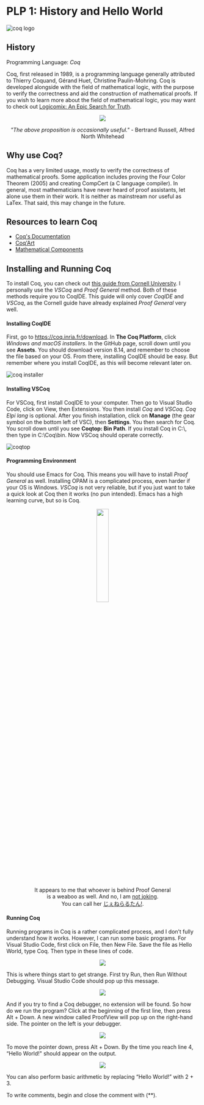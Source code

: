 # PLP 1: History and Hello World
![coq logo](https://user-images.githubusercontent.com/69715622/155648126-cd417df1-1c22-4d99-839b-db7e0bf79c53.png)

## History
Programming Language: *Coq*

Coq, first released in 1989, is a programming language generally attributed to Thierry Coquand, Gérand Huet, Christine Paulin-Mohring. Coq is developed alongside with the field of mathematical logic, with the purpose to verify the correctness and aid the construction of mathematical proofs. If you wish to learn more about the field of mathematical logic, you may want to check out [Logicomix: An Epic Search for Truth](https://readcomiconline.li/Comic/Logicomix/TPB?id=124918).

<p align="center">
  <img src="https://user-images.githubusercontent.com/69715622/155842197-c2bb62cd-8365-40e1-9c2d-b983f2f19df0.png" />
</p>
<p align="center">
  <i>"The above proposition is occasionally useful."</i> - Bertrand Russell, Alfred North Whitehead
</p>

## Why use Coq?

Coq has a very limited usage, mostly to verify the correctness of mathematical proofs. Some application includes proving the Four Color Theorem (2005) and creating CompCert (a C language compiler). In general, most mathematicians have never heard of proof assistants, let alone use them in their work. It is neither as mainstream nor useful as LaTex. That said, this may change in the future.

## Resources to learn Coq
- [Coq's Documentation](https://coq.inria.fr/distrib/current/refman/index.html)
- [Coq'Art](http://www.cse.chalmers.se/research/group/logic/TypesSS05/resources/coq/CoqArt/)
- [Mathematical Components](https://math-comp.github.io/#:~:text=Mathematical%20Components%20are%20libraries%20of,(Feit%2DThompson)%20Theorem.)

## Installing and Running Coq
To install Coq, you can check out [this guide from Cornell University](https://www.cs.cornell.edu/courses/cs4160/2020sp/install_coq.html). I personally use the <i>VSCoq</i> and <i>Proof General</i> method. Both of these methods require you to CoqIDE. This guide will only cover *CoqIDE* and *VSCoq*, as the Cornell guide have already explained *Proof General* very well.

#### Installing CoqIDE
First, go to https://coq.inria.fr/download. In **The Coq Platform**, click *Windows and macOS installers*. In the GitHub page, scroll down until you see **Assets**. You should download version 8.14, and remember to choose the file based on your OS. From there, installing CoqIDE should be easy. But remember where you install CoqIDE, as this will become relevant later on.

![coq installer](https://user-images.githubusercontent.com/69715622/155843457-c8f74942-cccb-4591-a316-7257b536913e.JPG)

#### Installing VSCoq
For VSCoq, first install CoqIDE to your computer. Then go to Visual Studio Code, click on View, then Extensions. You then install *Coq* and *VSCoq*. *Coq Elpi lang* is optional. After you finish installation, click on **Manage** (the gear symbol on the bottom left of VSC), then **Settings**. You then search for Coq. You scroll down until you see **Coqtop: Bin Path**. If you install Coq in C:\\, then type in C:\Coq\bin. Now VSCoq should operate correctly.

![coqtop](https://user-images.githubusercontent.com/69715622/155843603-a69edb6a-a73e-48f9-a247-826e35c6d1b6.JPG)

#### Programming Environment
You should use Emacs for Coq. This means you will have to install *Proof General* as well. Installing OPAM is a complicated process, even harder if your OS is Windows. *VSCoq* is not very reliable, but if you just want to take a quick look at Coq then it works (no pun intended). Emacs has a high learning curve, but so is Coq. 
<p align="center">
  <img src="https://user-images.githubusercontent.com/69715622/155843937-cef2e03c-a12e-4557-a743-4b984aee2409.png" width="25%" height="25%" />
</p>
<p align="center">
It appears to me that whoever is behind Proof General<br> is a weaboo as well. And no, I am <a href="https://github.com/yoshihiro503/generaltan">not <a href="http://proofcafe.org/wiki/Generaltan">joking</a>.<br> You can call her <a href="https://youzicha.tumblr.com/post/145836286669/in-lastest-version-of-proof-general-the-mascot-is">じぇねらるたん!</a>.
</p>

#### Running Coq
Running programs in Coq is a rather complicated process, and I don’t fully understand how it works. However, I can run some basic programs.
For Visual Studio Code, first click on File, then New File. Save the file as Hello World, type Coq. Then type in these lines of code.
  
<p align="center">
  <img src="https://user-images.githubusercontent.com/69715622/155844559-3beba53d-f012-40e5-8be3-5c869c8a5dd0.JPG" />
</p>

This is where things start to get strange. First try Run, then Run Without Debugging. Visual Studio Code should pop up this message.

<p align="center">
  <img src="https://user-images.githubusercontent.com/69715622/155844606-ec78a10b-4548-43e9-a6dd-835aab646203.JPG" />
</p>

And if you try to find a Coq debugger, no extension will be found. So how do we run the program? 
Click at the beginning of the first line, then press Alt + Down. A new window called ProofView will pop up on the right-hand side. 
The pointer on the left is your debugger.

<p align="center">
  <img src="https://user-images.githubusercontent.com/69715622/155844691-6fbd921b-2c9e-49a2-9920-955ce70f5cf9.JPG" />
</p>

To move the pointer down, press Alt + Down. By the time you reach line 4, “Hello World!" should appear on the output.

<p align="center">
  <img src="https://user-images.githubusercontent.com/69715622/155844726-619a6cef-78b3-4add-abb4-2daf1893bec7.JPG" />
</p>

You can also perform basic arithmetic by replacing “Hello World!” with 2 + 3.
  
To write comments, begin and close the comment with (**).
